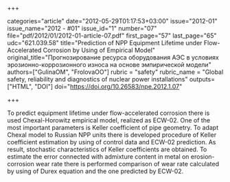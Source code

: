 +++

categories="article"
date="2012-05-29T01:17:53+03:00"
issue="2012-01"
issue_name="2012 - #01"
issue_id="1"
number="07"
file="pdf/2012/01/2012-01-article-07.pdf"
first_page="57"
last_page="65"
udc="621.039.58"
title="Prediction of NPP Equipment Lifetime under Flow-Accelerated Corrosion by Using of Empirical Model"
original_title="Прогнозирование ресурса оборудования АЭС в условиях эрозионно-коррозионного износа на основе эмпирической модели"
authors=["GulinaOM", "FrolovaOO"]
rubric = "safety"
rubric_name = "Global safety, reliability and diagnostics of nuclear power installations"
outputs=["HTML", "DOI"]
doi="https://doi.org/10.26583/npe.2012.1.07"

+++

To predict equipment lifetime under flow-accelerated corrosion there is used Chexal-Horowitz empirical model, realized as ECW-02. One of the most important parameters is Keller coefficient of pipe geometry. To adapt Chexal model to Russian NPP units there is developed procedure of Keller coefficient estimation by using of control data and ECW-02 prediction. As result, stochastic characteristics of Keller coefficients are obtained. To estimate the error connected with admixture content in metal on erosion-corrosion wear rate there is performed comparison of wear rate calculated by using of Durex equation and the one predicted by ECW-02.